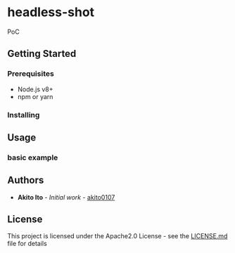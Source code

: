 # headless-shot

PoC

## Getting Started

### Prerequisites
- Node.js v8+
- npm or yarn

### Installing
## Usage

### basic example
## Authors
* **Akito Ito** - *Initial work* - [akito0107](https://github.com/akito0107)

## License

This project is licensed under the Apache2.0 License - see the [LICENSE.md](LICENSE.md) file for details
